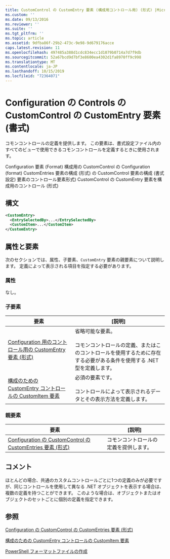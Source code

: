 ```yaml
---
title: CustomControl の CustomEntry 要素 (構成用コントロール用) (形式) |Microsoft Docs
ms.custom: ''
ms.date: 09/13/2016
ms.reviewer: ''
ms.suite: ''
ms.tgt_pltfrm: ''
ms.topic: article
ms.assetid: 9dfba86f-29b2-473c-9e98-9d679176acce
caps.latest.revision: 11
ms.openlocfilehash: 497485a388d1cdc834ecc1d1079b0714a7d7f9db
ms.sourcegitcommit: 52a67bcd9d7bf3e8600ea4302d1fa8970ff9c998
ms.translationtype: MT
ms.contentlocale: ja-JP
ms.lasthandoff: 10/15/2019
ms.locfileid: "72364071"
---
```

# <a name="customentry-element-for-customcontrol-for-controls-for-configuration-format"></a>Configuration の Controls の CustomControl の CustomEntry 要素 (書式)

コモンコントロールの定義を提供します。 この要素は、書式設定ファイル内のすべてのビューで使用できるコモンコントロールを定義するときに使用されます。

Configuration 要素 (Format) 構成用の CustomControl の Configuration (format) CustomEntries 要素の構成 (形式) の CustomControl 要素の構成 (書式設定) 要素のコントロール要素形式) CustomControl の CustomEntry 要素を構成用のコントロール (形式)

## <a name="syntax"></a>構文

```xml
<CustomEntry>
  <EntrySelectedBy>...</EntrySelectedBy>
  <CustomItem>...</CustomItem>
</CustomEntry>

```

## <a name="attributes-and-elements"></a>属性と要素

次のセクションでは、属性、子要素、`CustomEntry` 要素の親要素について説明します。 定義によって表示される項目を指定する必要があります。

### <a name="attributes"></a>属性

なし。

### <a name="child-elements"></a>子要素

|要素|[説明]|
|-------------|-----------------|
|[Configuration 用のコントロール用の CustomEntry 要素 (形式)](./entryselectedby-element-for-customentry-for-controls-for-configuration-format.md)|省略可能な要素。<br /><br /> コモンコントロールの定義、またはこのコントロールを使用するために存在する必要がある条件を使用する .NET 型を定義します。|
|[構成のための CustomEntry コントロールの CustomItem 要素](./customitem-element-for-customentry-for-controls-for-configuration-format.md)|必須の要素です。<br /><br /> コントロールによって表示されるデータとその表示方法を定義します。|

### <a name="parent-elements"></a>親要素

|要素|[説明]|
|-------------|-----------------|
|[Configuration の CustomControl の CustomEntries 要素 (形式)](./customentries-element-for-customcontrol-for-controls-for-configuration-format.md)|コモンコントロールの定義を提供します。|

## <a name="remarks"></a>コメント

ほとんどの場合、共通のカスタムコントロールごとに1つの定義のみが必要ですが、同じコントロールを使用して異なる .NET オブジェクトを表示する場合は、複数の定義を持つことができます。 このような場合は、オブジェクトまたはオブジェクトのセットごとに個別の定義を指定できます。

## <a name="see-also"></a>参照

[Configuration の CustomControl の CustomEntries 要素 (形式)](./customentries-element-for-customcontrol-for-controls-for-configuration-format.md)

[構成のための CustomEntry コントロールの CustomItem 要素](./customitem-element-for-customentry-for-controls-for-configuration-format.md)

[PowerShell フォーマットファイルの作成](./writing-a-powershell-formatting-file.md)
